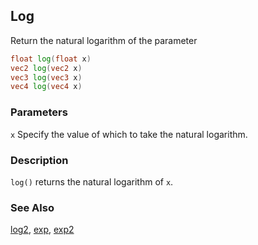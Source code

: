 ## Log
Return the natural logarithm of the parameter

```glsl
float log(float x)  
vec2 log(vec2 x)  
vec3 log(vec3 x)  
vec4 log(vec4 x)
```

### Parameters
```x``` Specify the value of which to take the natural logarithm.

### Description
```log()``` returns the natural logarithm of ```x```.

<div class="simpleFunction" data="y = log(x); "></div>

### See Also

[log2](index.html#log2.md), [exp](index.html#exp.md), [exp2](index.html#exp2.md)